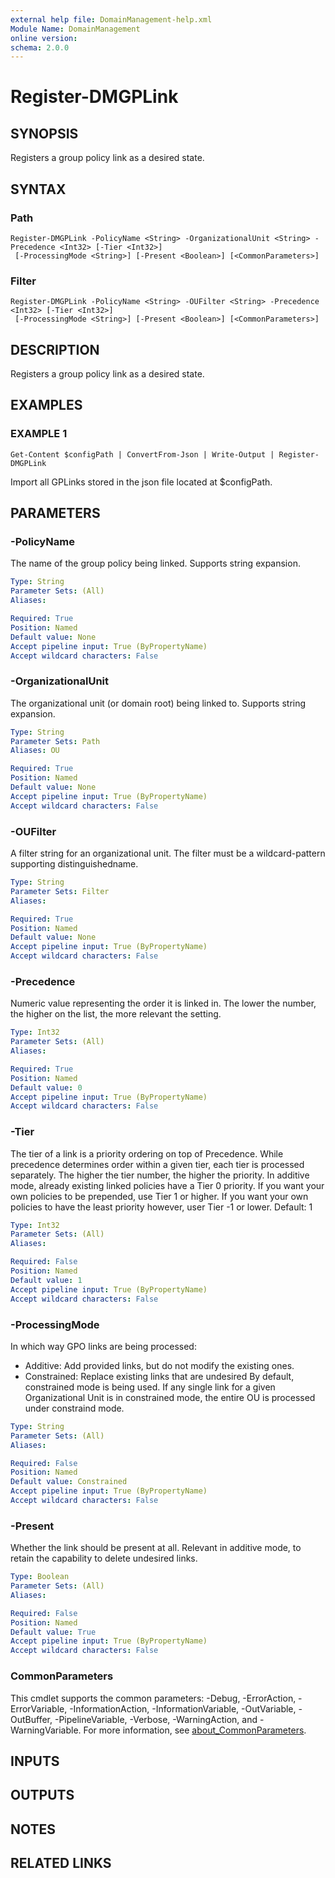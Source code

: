 ```yaml
---
external help file: DomainManagement-help.xml
Module Name: DomainManagement
online version:
schema: 2.0.0
---
```


# Register-DMGPLink

## SYNOPSIS
Registers a group policy link as a desired state.

## SYNTAX

### Path
```
Register-DMGPLink -PolicyName <String> -OrganizationalUnit <String> -Precedence <Int32> [-Tier <Int32>]
 [-ProcessingMode <String>] [-Present <Boolean>] [<CommonParameters>]
```

### Filter
```
Register-DMGPLink -PolicyName <String> -OUFilter <String> -Precedence <Int32> [-Tier <Int32>]
 [-ProcessingMode <String>] [-Present <Boolean>] [<CommonParameters>]
```

## DESCRIPTION
Registers a group policy link as a desired state.

## EXAMPLES

### EXAMPLE 1
```
Get-Content $configPath | ConvertFrom-Json | Write-Output | Register-DMGPLink
```

Import all GPLinks stored in the json file located at $configPath.

## PARAMETERS

### -PolicyName
The name of the group policy being linked.
Supports string expansion.

```yaml
Type: String
Parameter Sets: (All)
Aliases:

Required: True
Position: Named
Default value: None
Accept pipeline input: True (ByPropertyName)
Accept wildcard characters: False
```

### -OrganizationalUnit
The organizational unit (or domain root) being linked to.
Supports string expansion.

```yaml
Type: String
Parameter Sets: Path
Aliases: OU

Required: True
Position: Named
Default value: None
Accept pipeline input: True (ByPropertyName)
Accept wildcard characters: False
```

### -OUFilter
A filter string for an organizational unit.
The filter must be a wildcard-pattern supporting distinguishedname.

```yaml
Type: String
Parameter Sets: Filter
Aliases:

Required: True
Position: Named
Default value: None
Accept pipeline input: True (ByPropertyName)
Accept wildcard characters: False
```

### -Precedence
Numeric value representing the order it is linked in.
The lower the number, the higher on the list, the more relevant the setting.

```yaml
Type: Int32
Parameter Sets: (All)
Aliases:

Required: True
Position: Named
Default value: 0
Accept pipeline input: True (ByPropertyName)
Accept wildcard characters: False
```

### -Tier
The tier of a link is a priority ordering on top of Precedence.
While precedence determines order within a given tier, each tier is processed separately.
The higher the tier number, the higher the priority.
In additive mode, already existing linked policies have a Tier 0 priority.
If you want your own policies to be prepended, use Tier 1 or higher.
If you want your own policies to have the least priority however, user Tier -1 or lower.
Default: 1

```yaml
Type: Int32
Parameter Sets: (All)
Aliases:

Required: False
Position: Named
Default value: 1
Accept pipeline input: True (ByPropertyName)
Accept wildcard characters: False
```

### -ProcessingMode
In which way GPO links are being processed:
- Additive: Add provided links, but do not modify the existing ones.
- Constrained: Replace existing links that are undesired
By default, constrained mode is being used.
If any single link for a given Organizational Unit is in constrained mode, the entire OU is processed under constraind mode.

```yaml
Type: String
Parameter Sets: (All)
Aliases:

Required: False
Position: Named
Default value: Constrained
Accept pipeline input: True (ByPropertyName)
Accept wildcard characters: False
```

### -Present
Whether the link should be present at all.
Relevant in additive mode, to retain the capability to delete undesired links.

```yaml
Type: Boolean
Parameter Sets: (All)
Aliases:

Required: False
Position: Named
Default value: True
Accept pipeline input: True (ByPropertyName)
Accept wildcard characters: False
```

### CommonParameters
This cmdlet supports the common parameters: -Debug, -ErrorAction, -ErrorVariable, -InformationAction, -InformationVariable, -OutVariable, -OutBuffer, -PipelineVariable, -Verbose, -WarningAction, and -WarningVariable. For more information, see [about_CommonParameters](http://go.microsoft.com/fwlink/?LinkID=113216).

## INPUTS

## OUTPUTS

## NOTES

## RELATED LINKS

